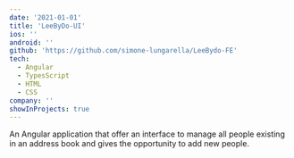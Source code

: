 ```yaml
---
date: '2021-01-01'
title: 'LeeByDo-UI'
ios: ''
android: ''
github: 'https://github.com/simone-lungarella/LeeBydo-FE'
tech:
  - Angular
  - TypesScript
  - HTML
  - CSS
company: ''
showInProjects: true
---
```


An Angular application that offer an interface to manage all people existing in an address book
and gives the opportunity to add new people.
